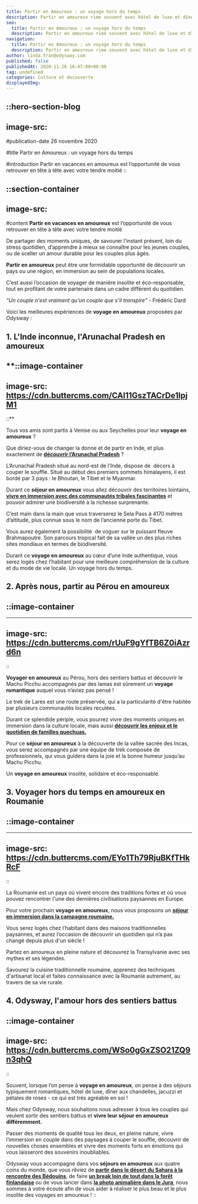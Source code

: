 ```yaml
---
title: Partir en Amoureux : un voyage hors du temps
description: Partir en amoureux rime souvent avec hôtel de luxe et dîner aux chandelles. Offrez-vous un voyage hors des sentiers battus en immersion pour fêter votre amour.
seo:
  title: Partir en Amoureux : un voyage hors du temps
  description: Partir en amoureux rime souvent avec hôtel de luxe et dîner aux chandelles. Offrez-vous un voyage en immersion hors des sentiers battus pour célébrer votre amour.
navigation:
  title: Partir en Amoureux : un voyage hors du temps
  description: Partir en amoureux rime souvent avec hôtel de luxe et dîner aux chandelles. Offrez-vous un voyage hors des sentiers battus en immersion pour fêter votre amour.
author: linda.tran@odysway.com
published: false
publishedAt: 2020-11-26 16:47:00+00:00
tag: undefined
categories: Culture et decouverte
displayedImg: 
---
```


::hero-section-blog
---
image-src: 
---
#publication-date
26 novembre 2020

#title
Partir en Amoureux : un voyage hors du temps

#introduction
Partir en vacances en amoureux est l’opportunité de vous retrouver en tête à tête avec votre tendre moitié
::

::section-container
---
image-src: 
---
#content
**Partir en vacances en amoureux** est l’opportunité de vous retrouver en tête à tête avec votre tendre moitié

De partager des moments uniques, de savourer l’instant présent, loin du stress quotidien, d’apprendre à mieux se connaître pour les jeunes couples, ou de sceller un amour durable pour les couples plus âgés.

**Partir en amoureux** peut être une formidable opportunité de découvrir un pays ou une région, en immersion au sein de populations locales.

C’est aussi l’occasion de voyager de manière insolite et éco-responsable, tout en profitant de votre partenaire dans un cadre différent du quotidien.

_“Un couple n'est vraiment qu'un couple que s'il transpire”_ - Frédéric Dard

Voici les meilleures expériences de **voyage en amoureux** proposées par Odysway :

## **1\. L'Inde inconnue, l'Arunachal Pradesh en amoureux**

**::image-container
---
image-src: https://cdn.buttercms.com/CAl11GszTACrDe1lpjM1
---
::**

Tous vos amis sont partis à Venise ou aux Seychelles pour leur **voyage en amoureux** ?

Que diriez-vous de changer la donne et de partir en Inde, et plus exactement de [**découvrir l’Arunachal Pradesh**](https://fr.wikipedia.org/wiki/Arunachal_Pradesh?utm_source=SEO&utm_medium=thematique&utm_campaign=en_amoureux) ?

L’Arunachal Pradesh situé au nord-est de l’Inde, dispose de  décors à couper le souffle. Situé au début des premiers sommets himalayens, il est bordé par 3 pays : le Bhoutan, le Tibet et le Myanmar.

Durant ce **séjour en amoureux** vous allez découvrir des territoires lointains, [**vivre en immersion avec des communautés tribales fascinantes**](https://odysway.com/voyages/inde-arunachal-pradesh?utm_source=SEO&utm_medium=thematique&utm_campaign=en_amoureux) et pouvoir admirer une biodiversité à la richesse surprenante.

C’est main dans la main que vous traverserez le Sela Pass à 4170 mètres d’altitude, plus connue sous le nom de l’ancienne porte du Tibet.

Vous aurez également la possibilité  de voguer sur le puissant fleuve Brahmapoutre. Son parcours tropical fait de sa vallée un des plus riches sites mondiaux en termes de biodiversité.

Durant ce **voyage en amoureux** au cœur d’une Inde authentique, vous serez logés chez l’habitant pour une meilleure compréhension de la culture et du mode de vie locale. Un voyage hors du temps.

## 2\. Après nous, partir au Pérou en amoureux

## ::image-container
---
image-src: https://cdn.buttercms.com/rUuF9gYfTB6Z0iAzrd6n
---
::

**Voyager en amoureux** au Pérou, hors des sentiers battus et découvrir le Machu Picchu accompagnés par des lamas est sûrement un **voyage romantique** auquel vous n’aviez pas pensé !

Le trek de Lares est une route préservée, qui a la particularité d'être habitée par plusieurs communautés locales reculées.

Durant ce splendide périple, vous pourrez vivre des moments uniques en immersion dans la culture locale, mais aussi [**découvrir les enjeux et le quotidien de familles quechuas.**](https://odysway.com/voyages/trek-lamas-perou?utm_source=SEO&utm_medium=thematique&utm_campaign=en_amoureux)

Pour ce **séjour en amoureux** à la découverte de la vallée sacrée des Incas, vous serez accompagnés par une équipe de trek composée de professionnels, qui vous guidera dans la joie et la bonne humeur jusqu’au Machu Picchu.

Un **voyage en amoureux** insolite, solidaire et éco-responsable.

## 3\. Voyager hors du temps en amoureux en Roumanie

## ::image-container
---
image-src: https://cdn.buttercms.com/EYo1Th79RjuBKfTHkRcF
---
::  

La Roumanie est un pays où vivent encore des traditions fortes et où vous pouvez rencontrer l'une des dernières civilisations paysannes en Europe.

Pour votre prochain **voyage en amoureux**, nous vous proposons un [**séjour en immersion dans la campagne roumaine.**](https://odysway.com/voyages/village-campagne-roumanie?utm_source=SEO&utm_medium=thematique&utm_campaign=en_amoureux)

Vous serez logés chez l’habitant dans des maisons traditionnelles paysannes, et aurez l’occasion de découvrir un quotidien qui n’a pas changé depuis plus d'un siècle !

Partez en amoureux en pleine nature et découvrez la Transylvanie avec ses mythes et ses légendes.

Savourez la cuisine traditionnelle roumaine, apprenez des techniques d'artisanat local et faites connaissance avec la Roumanie autrement, au travers de sa vie rurale.

## 4\. Odysway, l'amour hors des sentiers battus

::image-container
---
image-src: https://cdn.buttercms.com/WSo0gGxZSO21ZQ9n3qhQ
---
::

Souvent, lorsque l’on pense à **voyage en amoureux**, on pense à des séjours typiquement romantiques, hôtel de luxe, dîner aux chandelles, jacuzzi et pétales de roses - ce qui est très agréable en soi !

Mais chez Odysway, nous souhaitons nous adresser à tous les couples qui veulent sortir des sentiers battus et **vivre leur séjour en amoureux différemment.**

Passer des moments de qualité tous les deux, en pleine nature, vivre l’immersion en couple dans des paysages à couper le souffle, découvrir de nouvelles choses ensembles et vivre des moments forts en émotions qui vous laisseront des souvenirs inoubliables.

Odysway vous accompagne dans vos **séjours en amoureux** aux quatre coins du monde, que vous rêviez de [**partir dans le désert du Sahara à la rencontre des Bédouins**](https://odysway.com/voyages/marche-silencieuse-sahara?utm_source=SEO&utm_medium=thematique&utm_campaign=en_amoureux), de faire [**un break loin de tout dans la forêt finlandaise**](https://odysway.com/voyages/reconnexion-nature-finlande?utm_source=SEO&utm_medium=thematique&utm_campaign=en_amoureux) ou de vous lancer dans [**la photo animalière dans le Jura**](https://odysway.com/voyages/decouvrez-photo-animaliere-jura?utm_source=SEO&utm_medium=thematique&utm_campaign=en_amoureux), nous sommes à votre écoute afin de vous aider à réaliser le plus beau et le plus insolite des voyages en amoureux !
::
